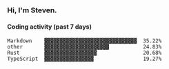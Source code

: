 ### Hi, I'm Steven.

#### Coding activity (past 7 days)
```
Markdown    ▓▓▓▓▓▓▓▓▓▓▓▓▓▓▓▓▓▓▓▓▓▓▓▓▓▓▓▓▓▓  35.22%
other       ▓▓▓▓▓▓▓▓▓▓▓▓▓▓▓▓▓▓▓▓▓           24.83%
Rust        ▓▓▓▓▓▓▓▓▓▓▓▓▓▓▓▓▓               20.68%
TypeScript  ▓▓▓▓▓▓▓▓▓▓▓▓▓▓▓▓                19.27%
```

